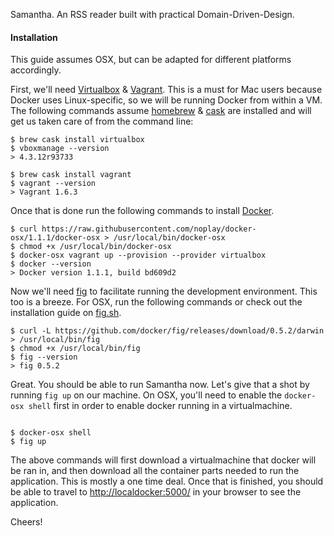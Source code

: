 Samantha. An RSS reader built with practical Domain-Driven-Design.

#### Installation

This guide assumes OSX, but can be adapted for different platforms accordingly.

First, we'll need [Virtualbox](https://www.virtualbox.org) & [Vagrant](http://www.vagrantup.com). This is a must for Mac users because Docker uses Linux-specific, so we will be running Docker from within a VM. The following commands assume [homebrew](http://brew.sh) & [cask](http://caskroom.io/) are installed and will get us taken care of from the command line:

```
$ brew cask install virtualbox
$ vboxmanage --version
> 4.3.12r93733

$ brew cask install vagrant
$ vagrant --version
> Vagrant 1.6.3
```

Once that is done run the following commands to install [Docker](http://docker.com/).

```
$ curl https://raw.githubusercontent.com/noplay/docker-osx/1.1.1/docker-osx > /usr/local/bin/docker-osx
$ chmod +x /usr/local/bin/docker-osx
$ docker-osx vagrant up --provision --provider virtualbox
$ docker --version
> Docker version 1.1.1, build bd609d2
```

Now we'll need [fig](fig.sh) to facilitate running the development environment. This too is a breeze. For OSX, run the following commands or check out the installation guide on [fig.sh](http://fig.sh).

```
$ curl -L https://github.com/docker/fig/releases/download/0.5.2/darwin > /usr/local/bin/fig
$ chmod +x /usr/local/bin/fig
$ fig --version
> fig 0.5.2
```

Great. You should be able to run Samantha now. Let's give that a shot by running `fig up` on our machine. On OSX, you'll need to enable the `docker-osx shell` first in order to enable docker running in a virtualmachine.

```

$ docker-osx shell
$ fig up
```

The above commands will first download a virtualmachine that docker will be ran in, and then download all the container parts needed to run the application. This is mostly a one time deal. Once that is finished, you should be able to travel to [http://localdocker:5000/](http://localdocker:5000/) in your browser to see the application.

Cheers!